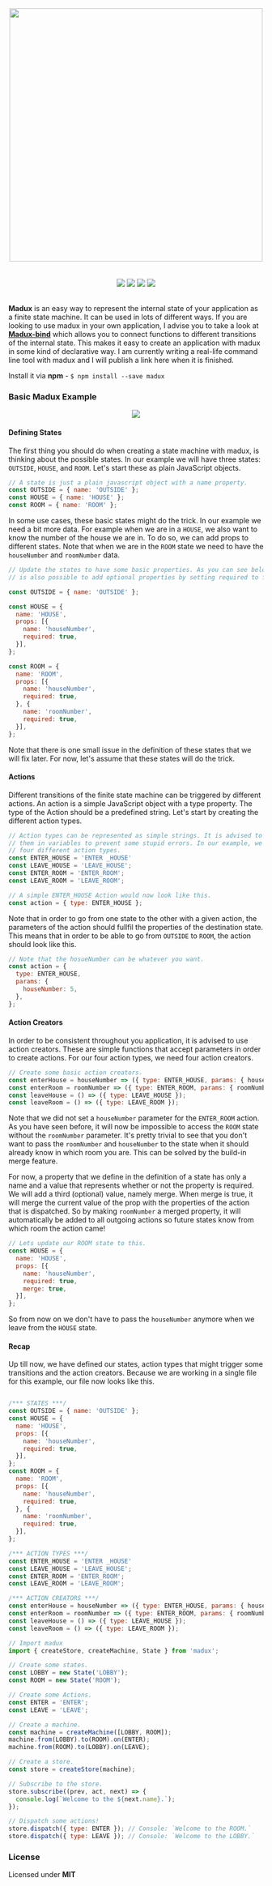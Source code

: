 
<p align="center">
  <br />
  <br />
  <img src="http://i.imgur.com/8ZLX6ti.png" width="500" />
  <br />
  <br />
  <br />
  <img src="https://img.shields.io/badge/status-development-16a085.svg">
  <img src="https://travis-ci.org/Jense5/madux.svg?branch=master">
  <img src="https://img.shields.io/npm/v/madux.svg">
  <img src="https://img.shields.io/npm/l/madux.svg">
  <br />
  <br />
</p>

**Madux** is an easy way to represent the internal state of your application as a finite state machine. It can be used in lots of different ways. If you are looking to use madux in your own application, I advise you to take a look at **[Madux-bind](https://github.com/Jense5/madux-bind)** which allows you to connect functions to different transitions of the internal state. This makes it easy to create an application with madux in some kind of declarative way. I am currently writing a real-life command line tool with madux and I will publish a link here when it is finished.

Install it via **npm** - `$ npm install --save madux`

### Basic Madux Example

<p align="center">
  <img src="http://i.imgur.com/Jdehzch.png" />
</p>

#### Defining States
The first thing you should do when creating a state machine with madux, is thinking about the possible states. In our example we will have three states: `OUTSIDE`, `HOUSE`, and `ROOM`. Let's start these as plain JavaScript objects.

```js
// A state is just a plain javascript object with a name property.
const OUTSIDE = { name: 'OUTSIDE' };
const HOUSE = { name: 'HOUSE' };
const ROOM = { name: 'ROOM' };
```

In some use cases, these basic states might do the trick. In our example we need a bit more data. For example when we are in a `HOUSE`, we also want to know the number of the house we are in. To do so, we can add props to different states. Note that when we are in the `ROOM` state we need to have the `houseNumber` and `roomNumber` data.

```js
// Update the states to have some basic properties. As you can see below, it
// is also possible to add optional properties by setting required to false.

const OUTSIDE = { name: 'OUTSIDE' };

const HOUSE = {
  name: 'HOUSE',
  props: [{
    name: 'houseNumber',
    required: true,
  }],
};

const ROOM = {
  name: 'ROOM',
  props: [{
    name: 'houseNumber',
    required: true,
  }, {
    name: 'roomNumber',
    required: true,
  }],
};
```

Note that there is one small issue in the definition of these states that we will fix later. For now, let's assume that these states will do the trick.

#### Actions
Different transitions of the finite state machine can be triggered by different actions. An action is a simple JavaScript object with a type property. The type of the Action should be a predefined string. Let's start by creating the different action types.

```js
// Action types can be represented as simple strings. It is advised to store
// them in variables to prevent some stupid errors. In our example, we only need
// four different action types.
const ENTER_HOUSE = 'ENTER _HOUSE'
const LEAVE_HOUSE = 'LEAVE_HOUSE';
const ENTER_ROOM = 'ENTER_ROOM';
const LEAVE_ROOM = 'LEAVE_ROOM';

// A simple ENTER_HOUSE Action would now look like this.
const action = { type: ENTER_HOUSE };
```

Note that in order to go from one state to the other with a given action, the parameters of the action should fullfil the properties of the destination state. This means that in order to be able to go from `OUTSIDE` to `ROOM`, the action should look like this.

```js
// Note that the hosueNumber can be whatever you want.
const action = {
  type: ENTER_HOUSE,
  params: {
    houseNumber: 5,
  },
};
```

#### Action Creators

In order to be consistent throughout you application, it is advised to use action creators. These
are simple functions that accept parameters in order to create actions. For our four action types,
we need four action creators.

```js
// Create some basic action creators.
const enterHouse = houseNumber => ({ type: ENTER_HOUSE, params: { houseNumber } });
const enterRoom = roomNumber => ({ type: ENTER_ROOM, params: { roomNumber } });
const leaveHouse = () => ({ type: LEAVE_HOUSE });
const leaveRoom = () => ({ type: LEAVE_ROOM });
```

Note that we did not set a `houseNumber` parameter for the `ENTER_ROOM` action. As you have seen before,
it will now be impossible to access the `ROOM` state without the `roomNumber` parameter. It's pretty
trivial to see that you don't want to pass the `roomNumber` and `houseNumber` to the state when it
should already know in which room you are. This can be solved by the build-in merge feature.

For now, a property that we define in the definition of a state has only a name and a value that
represents whether or not the property is required. We will add a third (optional) value, namely merge.
When merge is true, it will merge the current value of the prop with the properties of the action
that is dispatched. So by making `roomNumber` a merged property, it will automatically be added
to all outgoing actions so future states know from which room the action came!

```js
// Lets update our ROOM state to this.
const HOUSE = {
  name: 'HOUSE',
  props: [{
    name: 'houseNumber',
    required: true,
    merge: true,
  }],
};
```

So from now on we don't have to pass the `houseNumber` anymore when we leave from the `HOUSE` state.

#### Recap

Up till now, we have defined our states, action types that might trigger some transitions and the
action creators. Because we are working in a single file for this example, our file now looks like this.

```js

/*** STATES ***/
const OUTSIDE = { name: 'OUTSIDE' };
const HOUSE = {
  name: 'HOUSE',
  props: [{
    name: 'houseNumber',
    required: true,
  }],
};
const ROOM = {
  name: 'ROOM',
  props: [{
    name: 'houseNumber',
    required: true,
  }, {
    name: 'roomNumber',
    required: true,
  }],
};

/*** ACTION TYPES ***/
const ENTER_HOUSE = 'ENTER _HOUSE'
const LEAVE_HOUSE = 'LEAVE_HOUSE';
const ENTER_ROOM = 'ENTER_ROOM';
const LEAVE_ROOM = 'LEAVE_ROOM';

/*** ACTION CREATORS ***/
const enterHouse = houseNumber => ({ type: ENTER_HOUSE, params: { houseNumber } });
const enterRoom = roomNumber => ({ type: ENTER_ROOM, params: { roomNumber } });
const leaveHouse = () => ({ type: LEAVE_HOUSE });
const leaveRoom = () => ({ type: LEAVE_ROOM });

```

```js
// Import madux
import { createStore, createMachine, State } from 'madux';

// Create some states.
const LOBBY = new State('LOBBY');
const ROOM = new State('ROOM');

// Create some Actions.
const ENTER = 'ENTER';
const LEAVE = 'LEAVE';

// Create a machine.
const machine = createMachine([LOBBY, ROOM]);
machine.from(LOBBY).to(ROOM).on(ENTER);
machine.from(ROOM).to(LOBBY).on(LEAVE);

// Create a store.
const store = createStore(machine);

// Subscribe to the store.
store.subscribe((prev, act, next) => {
  console.log(`Welcome to the ${next.name}.`);
});

// Dispatch some actions!
store.dispatch({ type: ENTER }); // Console: `Welcome to the ROOM.`
store.dispatch({ type: LEAVE }); // Console: `Welcome to the LOBBY.`

```

### License

Licensed under **MIT**
